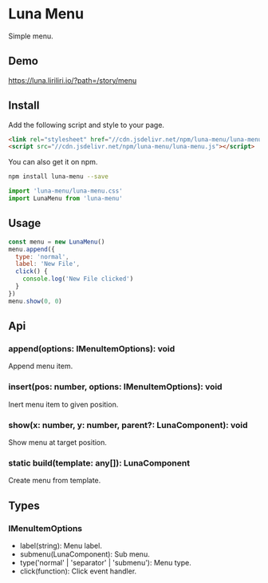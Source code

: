 # Luna Menu

Simple menu.

## Demo

https://luna.liriliri.io/?path=/story/menu

## Install

Add the following script and style to your page.

```html
<link rel="stylesheet" href="//cdn.jsdelivr.net/npm/luna-menu/luna-menu.css" />
<script src="//cdn.jsdelivr.net/npm/luna-menu/luna-menu.js"></script>
```

You can also get it on npm.

```bash
npm install luna-menu --save
```

```javascript
import 'luna-menu/luna-menu.css'
import LunaMenu from 'luna-menu'
```

## Usage

```javascript
const menu = new LunaMenu()
menu.append({
  type: 'normal',
  label: 'New File',
  click() {
    console.log('New File clicked')
  }
})
menu.show(0, 0)
```

## Api

### append(options: IMenuItemOptions): void

Append menu item.

### insert(pos: number, options: IMenuItemOptions): void

Inert menu item to given position.

### show(x: number, y: number, parent?: LunaComponent): void

Show menu at target position.

### static build(template: any[]): LunaComponent

Create menu from template.

## Types

### IMenuItemOptions

* label(string): Menu label.
* submenu(LunaComponent): Sub menu.
* type('normal' | 'separator' | 'submenu'): Menu type.
* click(function): Click event handler.